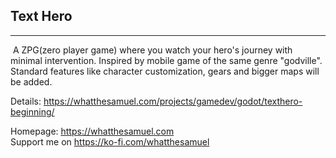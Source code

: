## Text Hero

-----
     
 A ZPG(zero player game) where you watch your hero's journey with minimal intervention. Inspired by mobile game of the same genre "godville". Standard features like character customization, gears and bigger maps will be added.

Details: https://whatthesamuel.com/projects/gamedev/godot/texthero-beginning/


Homepage: https://whatthesamuel.com    
Support me on https://ko-fi.com/whatthesamuel
